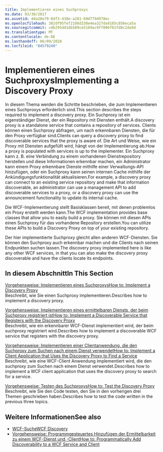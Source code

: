```yaml
---
title: Implementieren eines Suchproxys
ms.date: 03/30/2017
ms.assetid: dda20e79-8df3-438e-a281-69d779d978ec
ms.openlocfilehash: 382df95fef2108d338e4ea327da9185c856eca5a
ms.sourcegitcommit: cdb295dd1db589ce5169ac9ff096f01fd0c2da9d
ms.translationtype: MT
ms.contentlocale: de-DE
ms.lasthandoff: 06/09/2020
ms.locfileid: "84579240"
---
```

# <a name="implementing-a-discovery-proxy"></a><span data-ttu-id="ea7a3-102">Implementieren eines Suchproxys</span><span class="sxs-lookup"><span data-stu-id="ea7a3-102">Implementing a Discovery Proxy</span></span>
<span data-ttu-id="ea7a3-103">In diesem Thema werden die Schritte beschrieben, die zum Implementieren eines Suchproxys erforderlich sind.</span><span class="sxs-lookup"><span data-stu-id="ea7a3-103">This section describes the steps required to implement a discovery proxy.</span></span> <span data-ttu-id="ea7a3-104">Ein Suchproxy ist ein eigenständiger Dienst, der ein Repository mit Diensten enthält.</span><span class="sxs-lookup"><span data-stu-id="ea7a3-104">A discovery proxy is a standalone service that contains a repository of services.</span></span> <span data-ttu-id="ea7a3-105">Clients können einen Suchproxy abfragen, um nach erkennbaren Diensten, die für den Proxy verfügbar sind.</span><span class="sxs-lookup"><span data-stu-id="ea7a3-105">Clients can query a discovery proxy to find discoverable services that the proxy is aware of.</span></span> <span data-ttu-id="ea7a3-106">Die Art und Weise, wie ein Proxy mit Diensten aufgefüllt wird, hängt von der Implementierung ab.</span><span class="sxs-lookup"><span data-stu-id="ea7a3-106">How a proxy is populated with services is up to the implementer.</span></span> <span data-ttu-id="ea7a3-107">Ein Suchproxy kann z. B. eine Verbindung zu einem vorhandenen Dienstrepository herstellen und diese Informationen erkennbar machen, ein Administrator kann einem Proxy erkennbare Dienste mithilfe einer Verwaltungs-API hinzufügen, oder ein Suchproxy kann seinen internen Cache mithilfe der Ankündigungsfunktionalität aktualisieren.</span><span class="sxs-lookup"><span data-stu-id="ea7a3-107">For example, a discovery proxy can connect to an existing service repository and make that information discoverable, an administrator can use a management API to add discoverable services to a proxy, or a discovery proxy can use the announcement functionality to update its internal cache.</span></span>  
  
 <span data-ttu-id="ea7a3-108">Die WCF-Implementierung stellt Basisklassen bereit, mit denen problemlos ein Proxy erstellt werden kann.</span><span class="sxs-lookup"><span data-stu-id="ea7a3-108">The WCF implementation provides base classes that allow you to easily build a proxy.</span></span> <span data-ttu-id="ea7a3-109">Sie können mit diesen APIs einen Suchproxy für das vorhandene Repository erstellen.</span><span class="sxs-lookup"><span data-stu-id="ea7a3-109">You can utilize these APIs to build a Discovery Proxy on top of your existing repository.</span></span>  
  
 <span data-ttu-id="ea7a3-110">Der hier implementierte Suchproxy gleicht allen anderen WCF-Diensten. Sie können den Suchproxy auch erkennbar machen und die Clients nach seinen Endpunkten suchen lassen.</span><span class="sxs-lookup"><span data-stu-id="ea7a3-110">The discovery proxy implemented here is like any other WCF services, in that you can also make the discovery proxy discoverable and have the clients locate its endpoints.</span></span>  
  
## <a name="in-this-section"></a><span data-ttu-id="ea7a3-111">In diesem Abschnitt</span><span class="sxs-lookup"><span data-stu-id="ea7a3-111">In This Section</span></span>  
 [<span data-ttu-id="ea7a3-112">Vorgehensweise: Implementieren eines Suchproxys</span><span class="sxs-lookup"><span data-stu-id="ea7a3-112">How to: Implement a Discovery Proxy</span></span>](how-to-implement-a-discovery-proxy.md)  
 <span data-ttu-id="ea7a3-113">Beschreibt, wie Sie einen Suchproxy implementieren.</span><span class="sxs-lookup"><span data-stu-id="ea7a3-113">Describes how to implement a discovery proxy.</span></span>  
  
 [<span data-ttu-id="ea7a3-114">Vorgehensweise: Implementieren eines ermittelbaren Diensts, der beim Suchproxy registriert ist</span><span class="sxs-lookup"><span data-stu-id="ea7a3-114">How to: Implement a Discoverable Service that Registers with the Discovery Proxy</span></span>](discoverable-service-that-registers-with-the-discovery-proxy.md)  
 <span data-ttu-id="ea7a3-115">Beschreibt, wie ein erkennbarer WCF-Dienst implementiert wird, der beim suchproxy registriert wird.</span><span class="sxs-lookup"><span data-stu-id="ea7a3-115">Describes how to implement a discoverable WCF service that registers with the discovery proxy.</span></span>  
  
 [<span data-ttu-id="ea7a3-116">Vorgehensweise: Implementieren einer Clientanwendung, die den Suchproxy zum Suchen nach einem Dienst verwendet</span><span class="sxs-lookup"><span data-stu-id="ea7a3-116">How to: Implement a Client Application that Uses the Discovery Proxy to Find a Service</span></span>](client-app-discovery-proxy-to-find-a-service.md)  
 <span data-ttu-id="ea7a3-117">Beschreibt, wie eine WCF-Client Anwendung implementiert wird, die den suchproxy zum Suchen nach einem Dienst verwendet.</span><span class="sxs-lookup"><span data-stu-id="ea7a3-117">Describes how to implement a WCF client application that uses the discovery proxy to search for a service.</span></span>  
  
 [<span data-ttu-id="ea7a3-118">Vorgehensweise: Testen des Suchproxys</span><span class="sxs-lookup"><span data-stu-id="ea7a3-118">How to: Test the Discovery Proxy</span></span>](how-to-test-the-discovery-proxy.md)  
 <span data-ttu-id="ea7a3-119">Beschreibt, wie Sie den Code testen, den Sie in den vorherigen drei Themen geschrieben haben.</span><span class="sxs-lookup"><span data-stu-id="ea7a3-119">Describes how to test the code written in the previous three topics.</span></span>  
  
## <a name="see-also"></a><span data-ttu-id="ea7a3-120">Weitere Informationen</span><span class="sxs-lookup"><span data-stu-id="ea7a3-120">See also</span></span>

- [<span data-ttu-id="ea7a3-121">WCF-Suche</span><span class="sxs-lookup"><span data-stu-id="ea7a3-121">WCF Discovery</span></span>](wcf-discovery.md)
- [<span data-ttu-id="ea7a3-122">Vorgehensweise: Programmgesteuertes Hinzufügen der Ermittelbarkeit zu einem WCF-Dienst und -Client</span><span class="sxs-lookup"><span data-stu-id="ea7a3-122">How to: Programmatically Add Discoverability to a WCF Service and Client</span></span>](how-to-programmatically-add-discoverability-to-a-wcf-service-and-client.md)
